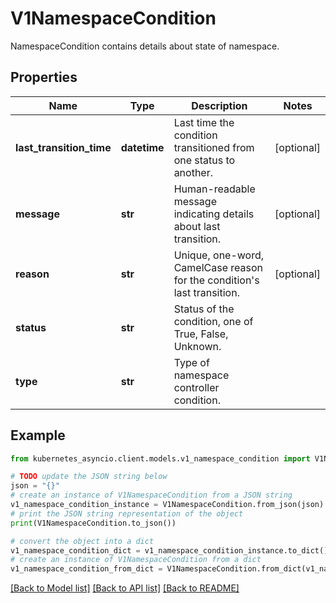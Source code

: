 # V1NamespaceCondition

NamespaceCondition contains details about state of namespace.

## Properties

Name | Type | Description | Notes
------------ | ------------- | ------------- | -------------
**last_transition_time** | **datetime** | Last time the condition transitioned from one status to another. | [optional] 
**message** | **str** | Human-readable message indicating details about last transition. | [optional] 
**reason** | **str** | Unique, one-word, CamelCase reason for the condition&#39;s last transition. | [optional] 
**status** | **str** | Status of the condition, one of True, False, Unknown. | 
**type** | **str** | Type of namespace controller condition. | 

## Example

```python
from kubernetes_asyncio.client.models.v1_namespace_condition import V1NamespaceCondition

# TODO update the JSON string below
json = "{}"
# create an instance of V1NamespaceCondition from a JSON string
v1_namespace_condition_instance = V1NamespaceCondition.from_json(json)
# print the JSON string representation of the object
print(V1NamespaceCondition.to_json())

# convert the object into a dict
v1_namespace_condition_dict = v1_namespace_condition_instance.to_dict()
# create an instance of V1NamespaceCondition from a dict
v1_namespace_condition_from_dict = V1NamespaceCondition.from_dict(v1_namespace_condition_dict)
```
[[Back to Model list]](../README.md#documentation-for-models) [[Back to API list]](../README.md#documentation-for-api-endpoints) [[Back to README]](../README.md)


